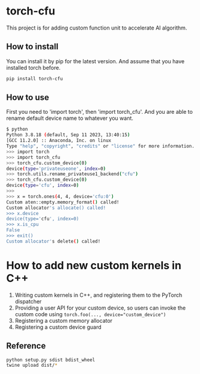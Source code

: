# torch-cfu

This project is for adding custom function unit to accelerate AI algorithm. 

## How to install

You can install it by pip for the latest version. And assume that you have installed torch before.

``` bash
pip install torch-cfu
```

## How to use 

First you need to 'import torch', then 'import torch_cfu'. And you are able to rename default device name to whatever you want.

``` bash
$ python
Python 3.8.18 (default, Sep 11 2023, 13:40:15) 
[GCC 11.2.0] :: Anaconda, Inc. on linux
Type "help", "copyright", "credits" or "license" for more information.
>>> import torch
>>> import torch_cfu
>>> torch_cfu.custom_device(0)
device(type='privateuseone', index=0)
>>> torch.utils.rename_privateuse1_backend("cfu")
>>> torch_cfu.custom_device(0)
device(type='cfu', index=0)
>>>
>>> x = torch.ones(4, 4, device='cfu:0')
Custom aten::empty.memory_format() called!
Custom allocator's allocate() called!
>>> x.device
device(type='cfu', index=0)
>>> x.is_cpu
False
>>> exit()
Custom allocator's delete() called!
```

# How to add new custom kernels in C++

1. Writing custom kernels in C++, and registering them to the PyTorch dispatcher
2. Providing a user API for your custom device, so users can invoke the custom code using `torch.foo(..., device="custom_device")`
3. Registering a custom memory allocator
4. Registering a custom device guard

## Reference

``` bash
python setup.py sdist bdist_wheel
twine upload dist/*
```
